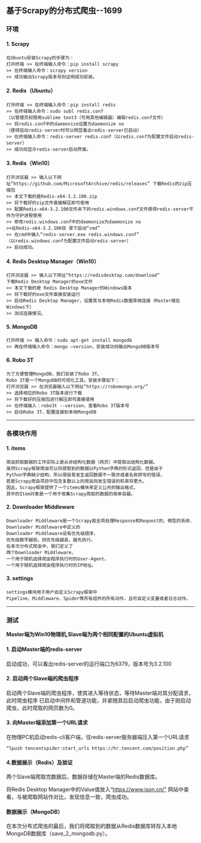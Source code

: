 基于Scrapy的分布式爬虫--1699
---
### 环境

#### 1. Scrapy
```
在Ubuntu安装Scrapy的步骤为：
打开终端 >> 在终端输入命令：pip install scrapy
>> 在终端输入命令：scrapy version
>> 成功输出Scrapy版本号则证明成功安装。  
```


#### 2. Redis（Ubuntu）
```
打开终端 >> 在终端输入命令：pip install redis
>> 在终端输入命令：sudo subl redis.conf
（以管理员权限用sublime text3（可用其他编辑器）编辑redis.conf文件）
>> 将redis.conf中的daemonize设置为daemonize no
（使得启动redis-server时可以明显看出redis-server已启动）
>> 在终端输入命令：redis-server redis.conf（以redis.conf为配置文件启动redis-server）
>> 成功则显示redis-server启动界面。
```

#### 3. Redis（Win10）
```
打开浏览器 >> 输入以下网址“https://github.com/MicrosoftArchive/redis/releases” 下载Redis的zip压缩包
>> 本文下载的是Redis-x64-3.2.100.zip
>> 将下载好的zip文件直接解压即可使用
>> 配置Redis-x64-3.2.100文件夹下的redis.windows.conf文件使得redis-server不作为守护进程使用
>> 修改redis.windows.conf中的daemonize为daemonize no
>>在Redis-x64-3.2.100目 录下启动“cmd” 
>> 在cmd中输入“redis-server.exe redis.windows.conf”
（以redis.windows.conf为配置文件启动redis-server）
>> 启动成功。
```


#### 4. Redis Desktop Manager（Win10）
```
打开浏览器 >> 输入以下网址“https://redisdesktop.com/download”
下载Redis Desktop Manager的exe文件
>> 本文下载的是 Redis Desktop Manager的Windows版本
>> 将下载好的exe文件直接安装运行
>> 启动Redis Desktop Manager，设置其与本地Redis数据库相连接（Master端在Windows下）
>> 测试连接情况。
```


#### 5. MongoDB
```
打开终端 >> 输入命令：sudo apt-get install mongodb
>> 再在终端输入命令：mongo –version，安装成功则输出MongoDB版本号
```


#### 6. Robo 3T
```
为了方便管理MongoDB，我们安装了Robo 3T。
Robo 3T是一个MongoDB的可视化工具。安装步骤如下：
打开浏览器 >> 在浏览器输入以下网址“https://robomongo.org/”
>> 选择相应的Robo 3T版本进行下载
>> 将下载好的压缩包进行解压即可直接使用
>> 在终端输入：robo3t --version，查看Robo 3T版本号
>> 启动Robo 3T，配置连接到本地MongoDB
```


---

### 各模块作用

#### 1. items
```
爬虫抓取数据的工作实际上是从非结构化数据（网页）中提取出结构化数据。
虽然Scrapy框架爬虫可以将提取到的数据以Python字典的形式返回，但是由于
Python字典缺少结构，所以很容易发生返回数据不一致亦或者名称拼写的错误，
若是Scrapy爬虫项目中包含复数以上的爬虫则发生错误的机率将更大。
因此，Scrapy框架提供了一个items模块来定义公共的输出格式，
其中的Item对象是一个用于收集Scrapy爬取的数据的简单容器。
```
#### 2. Downloader Middleware
```
Downloader Middleware是一个Scrapy能全局处理Response和Request的、微型的系统.
Downloader Middleware中定义的
Downloader Middleware设有优先级顺序，
优先级数字越低，则优先级越高，越先执行。
在本次分布式爬虫中，我们定义了
两个Downloader Middleware，
一个用于随机选择爬虫程序执行时的User-Agent，
一个用于随机选择爬虫程序执行时的IP地址。
```

#### 3. settings
```
settings模块用于用户自定义Scrapy框架中
Pipeline、Middleware、Spider等所有组件的所有动作，且可自定义变量或者日志动作。
```

---

### 测试

**Master端为Win10物理机,Slave端为两个相同配置的Ubuntu虚拟机**

#### 1. 启动Master端的redis-server

启动成功，可以看出redis-server的运行端口为6379，版本号为3.2.100  


#### 2. 启动两个Slave端的爬虫程序

启动两个Slave端的爬虫程序，使其进入等待状态，等待Master端对其分配请求，此时爬虫程序
已启动中间件和管道功能，并紧随其后启动爬虫功能，由于刚启动爬虫，此时爬取的网页数为0。  


#### 3. 向Master端添加第一个URL请求

在物理PC机启动redis-cli客户端，往redis-server服务器端压入第一个URL请求
```
“lpush tencentspider:start_urls https://hr.tencent.com/position.php”
```


#### 4.数据展示（Redis）及验证

两个Slave端爬取完数据后，数据存储在Master端的Redis数据库。  


将Redis Desktop Manager中的Value值放入“https://www.json.cn/” 网站中查看，与被爬取网站作对比，发现信息一致，爬虫成功。  


#### 数据展示（MongoDB）

在本次分布式爬虫的最后，我们将爬取到的数据从Redis数据库转存入本地MongoDB数据库（save_2_mongodb.py）。  

